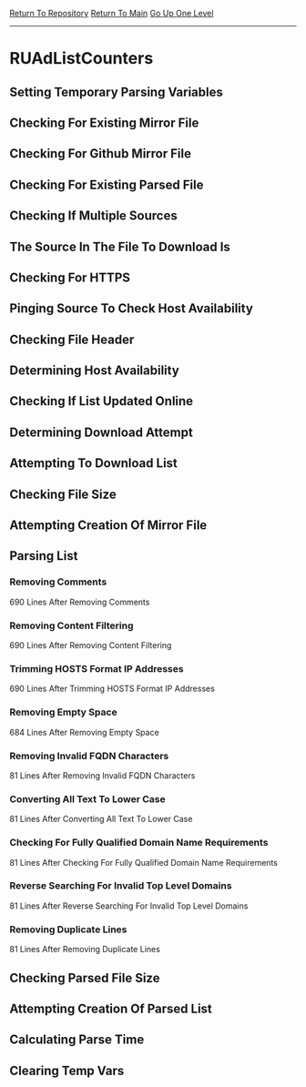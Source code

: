 [Return To Repository](https://github.com/deathbybandaid/piholeparser/)
[Return To Main](https://github.com/deathbybandaid/piholeparser/blob/master/RecentRunLogs/Mainlog.md)
[Go Up One Level](https://github.com/deathbybandaid/piholeparser/blob/master/RecentRunLogs/TopLevelScripts/30-Processing-External-Blacklists.md)
____________________________________
# RUAdListCounters
## Setting Temporary Parsing Variables
## Checking For Existing Mirror File
## Checking For Github Mirror File
## Checking For Existing Parsed File
## Checking If Multiple Sources
## The Source In The File To Download Is
## Checking For HTTPS
## Pinging Source To Check Host Availability
## Checking File Header
## Determining Host Availability
## Checking If List Updated Online
## Determining Download Attempt
## Attempting To Download List
## Checking File Size
## Attempting Creation Of Mirror File
## Parsing List
### Removing Comments
690 Lines After Removing Comments
### Removing Content Filtering
690 Lines After Removing Content Filtering
### Trimming HOSTS Format IP Addresses
690 Lines After Trimming HOSTS Format IP Addresses
### Removing Empty Space
684 Lines After Removing Empty Space
### Removing Invalid FQDN Characters
81 Lines After Removing Invalid FQDN Characters
### Converting All Text To Lower Case
81 Lines After Converting All Text To Lower Case
### Checking For Fully Qualified Domain Name Requirements
81 Lines After Checking For Fully Qualified Domain Name Requirements
### Reverse Searching For Invalid Top Level Domains
81 Lines After Reverse Searching For Invalid Top Level Domains
### Removing Duplicate Lines
81 Lines After Removing Duplicate Lines
## Checking Parsed File Size
## Attempting Creation Of Parsed List
## Calculating Parse Time
## Clearing Temp Vars
